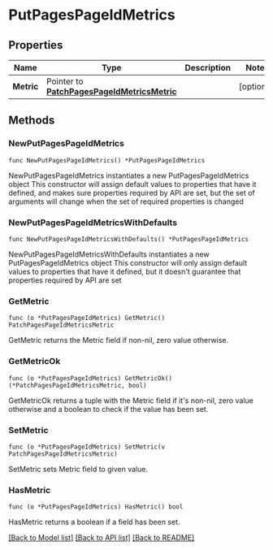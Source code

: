 # PutPagesPageIdMetrics

## Properties

Name | Type | Description | Notes
------------ | ------------- | ------------- | -------------
**Metric** | Pointer to [**PatchPagesPageIdMetricsMetric**](patchPagesPageIdMetrics_metric.md) |  | [optional] 

## Methods

### NewPutPagesPageIdMetrics

`func NewPutPagesPageIdMetrics() *PutPagesPageIdMetrics`

NewPutPagesPageIdMetrics instantiates a new PutPagesPageIdMetrics object
This constructor will assign default values to properties that have it defined,
and makes sure properties required by API are set, but the set of arguments
will change when the set of required properties is changed

### NewPutPagesPageIdMetricsWithDefaults

`func NewPutPagesPageIdMetricsWithDefaults() *PutPagesPageIdMetrics`

NewPutPagesPageIdMetricsWithDefaults instantiates a new PutPagesPageIdMetrics object
This constructor will only assign default values to properties that have it defined,
but it doesn't guarantee that properties required by API are set

### GetMetric

`func (o *PutPagesPageIdMetrics) GetMetric() PatchPagesPageIdMetricsMetric`

GetMetric returns the Metric field if non-nil, zero value otherwise.

### GetMetricOk

`func (o *PutPagesPageIdMetrics) GetMetricOk() (*PatchPagesPageIdMetricsMetric, bool)`

GetMetricOk returns a tuple with the Metric field if it's non-nil, zero value otherwise
and a boolean to check if the value has been set.

### SetMetric

`func (o *PutPagesPageIdMetrics) SetMetric(v PatchPagesPageIdMetricsMetric)`

SetMetric sets Metric field to given value.

### HasMetric

`func (o *PutPagesPageIdMetrics) HasMetric() bool`

HasMetric returns a boolean if a field has been set.


[[Back to Model list]](../README.md#documentation-for-models) [[Back to API list]](../README.md#documentation-for-api-endpoints) [[Back to README]](../README.md)


